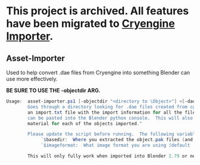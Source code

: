 # This project is archived.  All features have been migrated to [Cryengine Importer](https://github.com/markemp/cryengine-importer).

## Asset-Importer
Used to help convert .dae files from Cryengine into something Blender can use more effectively.

**BE SURE TO USE THE -objectdir ARG.**

```powershell
Usage:  asset-importer.ps1 [-objectdir "<directory to \Object>"] <[-dae]|[-obj]> <-imageformat [dds|tif]>"
        Goes through a directory looking for .dae files created from cgf-converter and makes"
        an import.txt file with the import information for all the files in the directory.  This"
        can be pasted into the Blender python console.  This will also create the proper Cycles "
        material for each of the objects imported."

        Please update the script before running.  The following variables need to be properly defined:"
             `$basedir:  Where you extracted the object.pak files (and skins)"
             `$imageformat:  What image format you are using (default .dds)"

        This will only fully work when imported into Blender 2.79 or newer, as it uses the PrincipledBSDF shader."
```
